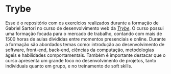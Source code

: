 # Trybe

Esse é o repositório com os exercícios realizados durante a formação de Gabriel Sartori no curso de desenvolvimento web da _[Trybe](https://www.betrybe.com/)_. 
O curso possui uma formação focada para o mercado de trabalho, contando com mais de 1500 horas de aulas divididas entre momentos presenciais e online. Durante a formação são abordados temas como: introdução ao desenvolvimento de software, front-end, back-end, ciências da computação, metodologias ágeis e habilidades comportamentais. Também é importante destacar que o curso apresenta um grande foco no desenvolvimento de projetos, tanto individuais quanto em grupo, e no treinamento de soft skills. 

